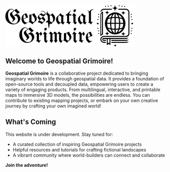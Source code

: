 <img src="./geospatial-grimoire-logo.png" alt="Geospatial Grimoire logo" width="400"/>


## Welcome to Geospatial Grimoire!

**Geospatial Grimoire** is a collaborative project dedicated to bringing imaginary worlds to life through geospatial data. It provides a foundation of open-source tools and decoupled data, empowering users to create a variety of engaging products. From multilingual, interactive, and printable maps to immersive 3D models, the possibilities are endless. You can contribute to existing mapping projects, or embark on your own creative journey by crafting your own imagined world!

## What's Coming

This website is under development. Stay tuned for:

- A curated collection of inspiring Geospatial Grimoire projects
- Helpful resources and tutorials for crafting fictional landscapes
- A vibrant community where world-builders can connect and collaborate
 
**Join the adventure!**

